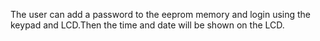 The user can add a password to the eeprom memory and login using the keypad and LCD.Then the time and date will be shown on the LCD.
